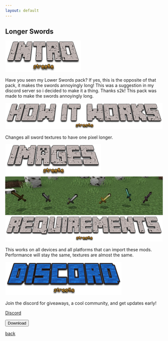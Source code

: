 ```yaml
---
layout: default
---
```


## Longer Swords

<img src="/all/intro.png" alt="intro">

Have you seen my Lower Swords pack? If yes, this is the opposite of that pack, it makes the swords annoyingly long! This was a suggestion in my discord server so i decided to make it a thing. Thanks s2k! This pack was made to make the swords annoyingly long.

<img src="/all/how.png" alt="howitworks">

Changes all sword textures to have one pixel longer.

<img src="/all/images.png" alt="images">

<img src="/longerswords/swords.png" alt="all long swords on grass blocks">

<img src="/all/req.png" alt="requirements">

This works on all devices and all platforms that can import these mods. Performance will stay the same, textures are almost the same.

<img src="/all/discord.png" alt="discord">

Join the discord for giveaways, a cool community, and get updates early! 

<a href="https://streetle.ml/discord">Discord</a>

<a href="https://www.streetle.ml/longerswords/download"> 
<button type="button">Download</button> 
</a>

<a href="https://streetle.ml/packs">back</a>
<head>
</head>

